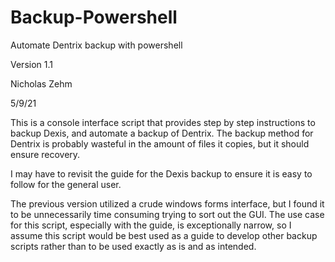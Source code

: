 # Backup-Powershell
Automate Dentrix backup with powershell

Version 1.1

Nicholas Zehm

5/9/21

This is a console interface script that provides step by step instructions to backup Dexis, and automate a backup of Dentrix. The backup method for Dentrix is probably wasteful in the amount of files it copies, but it should ensure recovery.

I may have to revisit the guide for the Dexis backup to ensure it is easy to follow for the general user.

The previous version utilized a crude windows forms interface, but I found it to be unnecessarily time consuming trying to sort out the GUI. The use case for this script, especially with the guide, is exceptionally narrow, so I assume this script would be best used as a guide to develop other backup scripts rather than to be used exactly as is and as intended.
